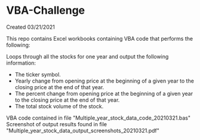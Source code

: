 # VBA-Challenge

Created 03/21/2021

This repo contains Excel workbooks containing VBA code that performs the following:

Loops through all the stocks for one year and output the following information:  
  * The ticker symbol.  
  * Yearly change from opening price at the beginning of a given year to the closing price at the end of that year.  
  * The percent change from opening price at the beginning of a given year to the closing price at the end of that year.  
  * The total stock volume of the stock.

VBA code contained in file "Multiple_year_stock_data_code_20210321.bas"  
Screenshot of output results found in file "Multiple_year_stock_data_output_screenshots_20210321.pdf"
